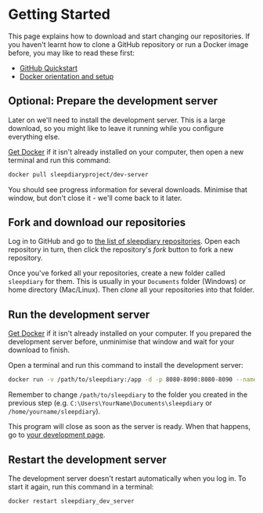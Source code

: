 # Getting Started

This page explains how to download and start changing our repositories.  If you haven't learnt how to clone a GitHub repository or run a Docker image before, you may like to read these first:

- [GitHub Quickstart](https://docs.github.com/en/get-started/quickstart)
- [Docker orientation and setup](https://docs.docker.com/get-started/)

## Optional: Prepare the development server

Later on we'll need to install the development server.  This is a large download, so you might like to leave it running while you configure everything else.

[Get Docker](https://docs.docker.com/get-docker/) if it isn't already installed on your computer, then open a new terminal and run this command:

```bash
docker pull sleepdiaryproject/dev-server
```
    
You should see progress information for several downloads.  Minimise that window, but don't close it - we'll come back to it later.

## Fork and download our repositories

Log in to GitHub and go to [the list of sleepdiary repositories](https://github.com/orgs/sleepdiary/repositories).  Open each repository in turn, then click the repository's <em>fork</em> button to fork a new repository.

Once you've forked all your repositories, create a new folder called `sleepdiary` for them.   This is usually in your `Documents` folder (Windows) or home directory (Mac/Linux).  Then *clone* all your repositories into that folder.

## Run the development server

[Get Docker](https://docs.docker.com/get-docker/) if it isn't already installed on your computer.  If you prepared the development server before, unminimise that window and wait for your download to finish.

Open a terminal and run this command to install the development server:

```bash
docker run -v /path/to/sleepdiary:/app -d -p 8080-8090:8080-8090 --name sleepdiary_dev_server sleepdiaryproject/dev-server
```
    
Remember to change `/path/to/sleepdiary` to the folder you created in the previous step (e.g. `C:\Users\YourName\Documents\sleepdiary` or `/home/yourname/sleepdiary`).

This program will close as soon as the server is ready.  When that happens, go to [your development page](http://localhost:8080/dev-server/).

## Restart the development server

The development server doesn't restart automatically when you log in.  To start it again, run this command in a terminal:

```bash
docker restart sleepdiary_dev_server
```

